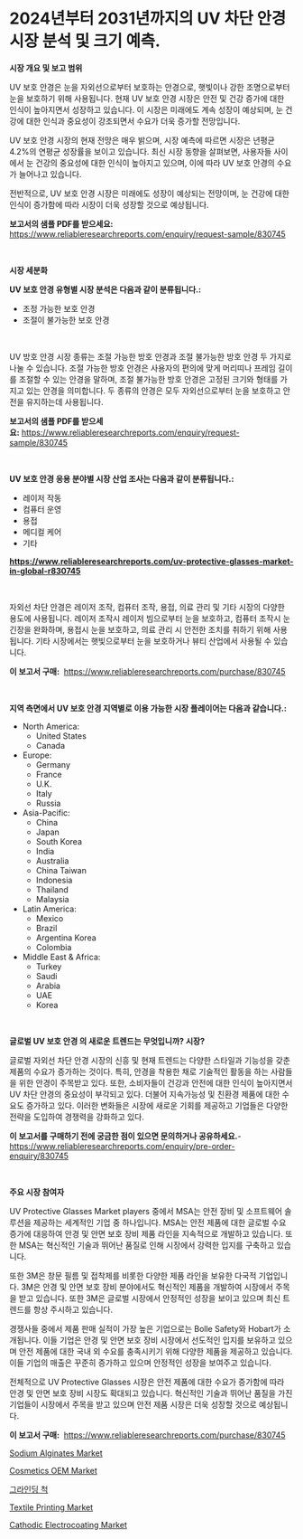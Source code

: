 <p><h1>2024년부터 2031년까지의 UV 차단 안경 시장 분석 및 크기 예측.</h1></p><p><strong>시장 개요 및 보고 범위</strong></p>
<p><p>UV 보호 안경은 눈을 자외선으로부터 보호하는 안경으로, 햇빛이나 강한 조명으로부터 눈을 보호하기 위해 사용됩니다. 현재 UV 보호 안경 시장은 안전 및 건강 증가에 대한 인식이 높아지면서 성장하고 있습니다. 이 시장은 미래에도 계속 성장이 예상되며, 눈 건강에 대한 인식과 중요성이 강조되면서 수요가 더욱 증가할 전망입니다.</p><p>UV 보호 안경 시장의 현재 전망은 매우 밝으며, 시장 예측에 따르면 시장은 년평균 4.2%의 연평균 성장률을 보이고 있습니다. 최신 시장 동향을 살펴보면, 사용자들 사이에서 눈 건강의 중요성에 대한 인식이 높아지고 있으며, 이에 따라 UV 보호 안경의 수요가 늘어나고 있습니다.</p><p>전반적으로, UV 보호 안경 시장은 미래에도 성장이 예상되는 전망이며, 눈 건강에 대한 인식이 증가함에 따라 시장이 더욱 성장할 것으로 예상됩니다.</p></p>
<p><strong>보고서의 샘플 PDF를 받으세요:</strong> <a href="https://www.reliableresearchreports.com/enquiry/request-sample/830745">https://www.reliableresearchreports.com/enquiry/request-sample/830745</a></p>
<p>&nbsp;</p>
<p><strong>시장 세분화</strong></p>
<p><strong>UV 보호 안경 유형별 시장 분석은 다음과 같이 분류됩니다.:</strong></p>
<p><ul><li>조정 가능한 보호 안경</li><li>조절이 불가능한 보호 안경</li></ul></p>
<p>&nbsp;</p>
<p><p>UV 방호 안경 시장 종류는 조절 가능한 방호 안경과 조절 불가능한 방호 안경 두 가지로 나눌 수 있습니다. 조절 가능한 방호 안경은 사용자의 편의에 맞게 머리띠나 프레임 길이를 조절할 수 있는 안경을 말하며, 조절 불가능한 방호 안경은 고정된 크기와 형태를 가지고 있는 안경을 의미합니다. 두 종류의 안경은 모두 자외선으로부터 눈을 보호하고 안전을 유지하는데 사용됩니다.</p></p>
<p><strong>보고서의 샘플 PDF를 받으세요:</strong>&nbsp;<a href="https://www.reliableresearchreports.com/enquiry/request-sample/830745">https://www.reliableresearchreports.com/enquiry/request-sample/830745</a></p>
<p>&nbsp;</p>
<p><strong> UV 보호 안경 응용 분야별 시장 산업 조사는 다음과 같이 분류됩니다.:</strong></p>
<p><ul><li>레이저 작동</li><li>컴퓨터 운영</li><li>용접</li><li>메디컬 케어</li><li>기타</li></ul></p>
<p><strong><a href="https://www.reliableresearchreports.com/uv-protective-glasses-market-in-global-r830745">https://www.reliableresearchreports.com/uv-protective-glasses-market-in-global-r830745</a></strong></p>
<p>&nbsp;</p>
<p><p>자외선 차단 안경은 레이저 조작, 컴퓨터 조작, 용접, 의료 관리 및 기타 시장의 다양한 용도에 사용됩니다. 레이저 조작시 레이저 빔으로부터 눈을 보호하고, 컴퓨터 조작시 눈 긴장을 완화하며, 용접시 눈을 보호하고, 의료 관리 시 안전한 조치를 취하기 위해 사용됩니다. 기타 시장에서는 햇빛으로부터 눈을 보호하거나 뷰티 산업에서 사용될 수 있습니다.</p></p>
<p><strong>이 보고서 구매:</strong>&nbsp; <a href="https://www.reliableresearchreports.com/purchase/830745">https://www.reliableresearchreports.com/purchase/830745</a></p>
<p>&nbsp;</p>
<p><strong>지역 측면에서 UV 보호 안경 지역별로 이용 가능한 시장 플레이어는 다음과 같습니다.:</strong></p>
<p><ul>
    <li>
        North America:
        <ul>
            <li>United States</li>
            <li>Canada</li>
        </ul>
    </li>
    <li>
        Europe:
        <ul>
            <li>Germany</li>
            <li>France</li>
            <li>U.K.</li>
            <li>Italy</li>
            <li>Russia</li>
        </ul>
    </li>
    <li>
        Asia-Pacific:
        <ul>
            <li>China</li>
            <li>Japan</li>
            <li>South Korea</li>
            <li>India</li>
            <li>Australia</li>
            <li>China Taiwan</li>
            <li>Indonesia</li>
            <li>Thailand</li>
            <li>Malaysia</li>
        </ul>
    </li>
    <li>
        Latin America:
        <ul>
            <li>Mexico</li>
            <li>Brazil</li>
            <li>Argentina Korea</li>
            <li>Colombia</li>
        </ul>
    </li>
    <li>
        Middle East & Africa:
        <ul>
            <li>Turkey</li>
            <li>Saudi</li>
            <li>Arabia</li>
            <li>UAE</li>
            <li>Korea</li>
        </ul>
    </li>
    </ul></p>
<p>&nbsp;</p>
<p><strong>글로벌 UV 보호 안경 의 새로운 트렌드는 무엇입니까? 시장?</strong></p>
<p><p>글로벌 자외선 차단 안경 시장의 신흥 및 현재 트렌드는 다양한 스타일과 기능성을 갖춘 제품의 수요가 증가하는 것이다. 특히, 안경을 착용한 채로 기술적인 활동을 하는 사람들을 위한 안경이 주목받고 있다. 또한, 소비자들이 건강과 안전에 대한 인식이 높아지면서 UV 차단 안경의 중요성이 부각되고 있다. 더불어 지속가능성 및 친환경 제품에 대한 수요도 증가하고 있다. 이러한 변화들은 시장에 새로운 기회를 제공하고 기업들은 다양한 전략을 도입하여 경쟁력을 강화하고 있다.</p></p>
<p><strong>이 보고서를 구매하기 전에 궁금한 점이 있으면 문의하거나 공유하세요.</strong>- <a href="https://www.reliableresearchreports.com/enquiry/pre-order-enquiry/830745">https://www.reliableresearchreports.com/enquiry/pre-order-enquiry/830745</a></p>
<p>&nbsp;</p>
<p><strong>주요 시장 참여자</strong></p>
<p><p>UV Protective Glasses Market players 중에서 MSA는 안전 장비 및 소프트웨어 솔루션을 제공하는 세계적인 기업 중 하나입니다. MSA는 안전 제품에 대한 글로벌 수요 증가에 대응하여 안경 및 안면 보호 장비 제품 라인을 지속적으로 개발하고 있습니다. 또한 MSA는 혁신적인 기술과 뛰어난 품질로 인해 시장에서 강력한 입지를 구축하고 있습니다.</p><p>또한 3M은 창문 필름 및 접착제를 비롯한 다양한 제품 라인을 보유한 다국적 기업입니다. 3M은 안경 및 안면 보호 장비 분야에서도 혁신적인 제품을 개발하여 시장에서 주목을 받고 있습니다. 또한 3M은 글로벌 시장에서 안정적인 성장을 보이고 있으며 최신 트렌드를 항상 주시하고 있습니다.</p><p>경쟁사들 중에서 제품 판매 실적이 가장 높은 기업으로는 Bolle Safety와 Hobart가 소개됩니다. 이들 기업은 안경 및 안면 보호 장비 시장에서 선도적인 입지를 보유하고 있으며 안전 제품에 대한 국내 외 수요를 충족시키기 위해 다양한 제품을 제공하고 있습니다. 이들 기업의 매출은 꾸준히 증가하고 있으며 안정적인 성장을 보여주고 있습니다.</p><p>전체적으로 UV Protective Glasses 시장은 안전 제품에 대한 수요가 증가함에 따라 안경 및 안면 보호 장비 시장도 확대되고 있습니다. 혁신적인 기술과 뛰어난 품질을 가진 기업들이 시장에서 주목을 받고 있으며 안전 제품 시장은 더욱 성장할 것으로 예상됩니다.</p></p>
<p><strong>이 보고서 구매:</strong>&nbsp;&nbsp;<a href="https://www.reliableresearchreports.com/purchase/830745">https://www.reliableresearchreports.com/purchase/830745</a></p>
<p><p><a href="https://issuu.com/reportprime-2/docs/sodium-alginates-market-size-2030.pptx">Sodium Alginates Market</a></p><p><a href="https://github.com/sonuprakash1/Market-Research-Report-List-2/blob/main/cosmetics-oem-market.md">Cosmetics OEM Market</a></p><p><a href="https://github.com/Elenrrera7685/Market-Research-Report-List-1/blob/main/784250724329.md">그라인딩 척</a></p><p><a href="https://issuu.com/reportprime-2/docs/textile-printing-market-size-2030.pptx">Textile Printing Market</a></p><p><a href="https://github.com/jhcraigie/Market-Research-Report-List-2/blob/main/cathodic-electrocoating-market.md">Cathodic Electrocoating Market</a></p></p>